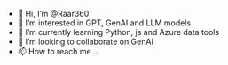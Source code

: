 - 👋 Hi, I’m @Raar360
- 👀 I’m interested in GPT, GenAI and LLM models
- 🌱 I’m currently learning Python, js and Azure data tools
- 💞️ I’m looking to collaborate on GenAI
- 📫 How to reach me ...

<!---
Raar360/Raar360 is a ✨ special ✨ repository because its `README.md` (this file) appears on your GitHub profile.
You can click the Preview link to take a look at your changes.
--->
